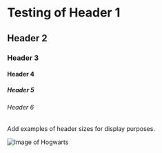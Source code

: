 # Testing of Header 1
## Header 2
### Header 3
#### Header 4
##### Header 5
###### Header 6

Add examples of header sizes for display purposes.

![Image of Hogwarts](https://github.com/Tymeturner/skills-communicate-using-markdown/assets/138272163/7000a0b1-bae3-49da-8e28-6247989ed5a3)
